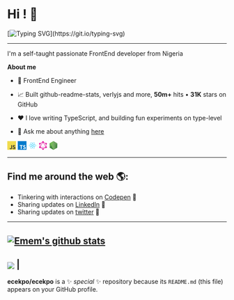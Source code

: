 # Hi ! 👋 

[![Typing SVG](https://readme-typing-svg.herokuapp.com?font=Architects+Daughter&size=30&color=7AF79A&lines=Emem+Ekpo+;Great+to+have+you+here+in+my+page;)](https://git.io/typing-svg)

---
I'm a self-taught passionate FrontEnd developer from Nigeria

**About me**

- 💼 FrontEnd Engineer 

- 📈 Built github-readme-stats, verlyjs and more, **50m+** hits • **31K** stars on GitHub

- ❤️ I love writing TypeScript, and building fun experiments on type-level

- 💬 Ask me about anything [here](https://github.com/ecekpo/ecekpo/issues)

<code><img height="20" alt="javascript" src="https://raw.githubusercontent.com/github/explore/80688e429a7d4ef2fca1e82350fe8e3517d3494d/topics/javascript/javascript.png"></code>
<code><img height="20" alt="typescript" src="https://raw.githubusercontent.com/github/explore/80688e429a7d4ef2fca1e82350fe8e3517d3494d/topics/typescript/typescript.png"></code>
<code><img height="20" alt="react" src="https://raw.githubusercontent.com/github/explore/80688e429a7d4ef2fca1e82350fe8e3517d3494d/topics/react/react.png"></code>
<code><img height="20" alt="graphql" src="https://raw.githubusercontent.com/github/explore/5c058a388828bb5fde0bcafd4bc867b5bb3f26f3/topics/graphql/graphql.png"></code>
<code><img height="20" alt="nodejs" src="https://raw.githubusercontent.com/github/explore/80688e429a7d4ef2fca1e82350fe8e3517d3494d/topics/nodejs/nodejs.png"></code>    

---

## Find me around the web 🌎: 
- Tinkering with interactions on <a href="https://codepen.io/ememekpo"> Codepen</a> 🏓
- Sharing updates on <a href="https://www.linkedin.com/in/emem-ekpo-857135234">LinkedIn</a> 💼
- Sharing updates on <a href="https://www.twitter.com/in/ememcookey/">twitter</a> 💼

---
<a href="https://github.com/ecekpo/github-readme-stats"><img align="center" src="https://github-readme-stats.vercel.app/api?username=ecekpo&show_icons=true&include_all_commits=true&theme=buefy&hide_border=true" alt="Emem's github stats" /></a> 
---
<a href="https://github.com/ecekpo/github-readme-stats"><img align="center" src="https://github-readme-stats.vercel.app/api/top-langs/?username=ecekpo&layout=compact&theme=buefy&hide_border=true" /></a> |
---
**ecekpo/ecekpo** is a ✨ _special_ ✨ repository because its `README.md` (this file) appears on your GitHub profile.
